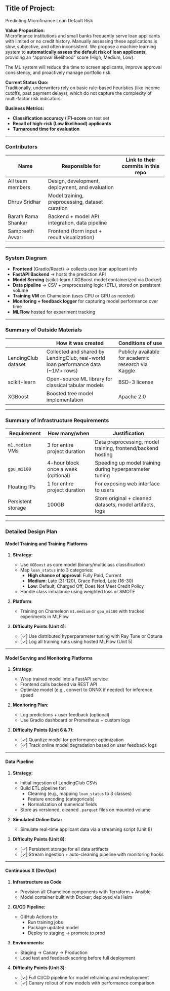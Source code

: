 ## Title of Project:
 Predicting Microfinance Loan Default Risk

**Value Proposition:**  
Microfinance institutions and small banks frequently serve loan applicants with limited or no credit history. Manually assessing these applications is slow, subjective, and often inconsistent. We propose a machine learning system to **automatically assess the default risk of loan applicants**, providing an “approval likelihood” score (High, Medium, Low).  

The ML system will reduce the time to screen applicants, improve approval consistency, and proactively manage portfolio risk.  

**Current Status Quo:**  
Traditionally, underwriters rely on basic rule-based heuristics (like income cutoffs, past payment delays), which do not capture the complexity of multi-factor risk indicators.  

**Business Metrics:**  
- **Classification accuracy / F1-score** on test set  
- **Recall of high-risk (Low likelihood) applicants**  
- **Turnaround time for evaluation**

---

### Contributors

| Name            | Responsible for                                  | Link to their commits in this repo |
|-----------------|---------------------------------------------------|------------------------------------|
| All team members| Design, development, deployment, and evaluation   |                                    |
| Dhruv Sridhar   | Model training, preprocessing, dataset curation   |                                    |
| Barath Rama Shankar | Backend + model API integration, data pipeline    |                                    |
| Sampreeth Avvari | Frontend (form input + result visualization)      |                                    |

---

### System Diagram

- **Frontend** (Gradio/React) → collects user loan applicant info
- **FastAPI Backend** → hosts the prediction API
- **Model Serving** (scikit-learn / XGBoost model containerized via Docker)
- **Data pipeline** → CSV + preprocessing logic (ETL), stored on persistent volume
- **Training VM** on Chameleon (uses CPU or GPU as needed)
- **Monitoring + feedback logger** for capturing model performance over time
- **MLFlow** hosted for experiment tracking

---

### Summary of Outside Materials

|               | How it was created                                                                 | Conditions of use |
|---------------|--------------------------------------------------------------------------------------|-------------------|
| LendingClub dataset | Collected and shared by LendingClub, real-world loan performance data (~1M+ rows) | Publicly available for academic research via Kaggle |
| scikit-learn   | Open-source ML library for classical tabular models                               | BSD-3 license     |
| XGBoost        | Boosted tree model implementation                                                  | Apache 2.0        |

---

### Summary of Infrastructure Requirements

| Requirement     | How many/when                                     | Justification |
|-----------------|---------------------------------------------------|---------------|
| `m1.medium` VMs | 3 for entire project duration                     | Data preprocessing, model training, frontend/backend hosting |
| `gpu_mi100`     | 4-hour block once a week (optional)               | Speeding up model training during hyperparameter tuning |
| Floating IPs    | 1 for entire project duration                     | For exposing web interface to users |
| Persistent storage | 100GB                                          | Store original + cleaned datasets, model artifacts, logs |

---

### Detailed Design Plan

#### Model Training and Training Platforms
1. **Strategy:**  
   - Use `XGBoost` as core model (binary/multiclass classification)
   - Map `loan_status` into 3 categories:
     - **High chance of approval**: Fully Paid, Current  
     - **Medium**: Late (31-120), Grace Period, Late (16-30)  
     - **Low**: Default, Charged Off, Does Not Meet Credit Policy  
   - Handle class imbalance using weighted loss or SMOTE

2. **Platform**:  
   - Training on Chameleon `m1.medium` or `gpu_mi100` with tracked experiments in MLFlow

3. **Difficulty Points (Unit 4)**:  
   - [✓] Use distributed hyperparameter tuning with Ray Tune or Optuna  
   - [✓] Log all training runs using hosted MLFlow (Unit 5)

---

#### Model Serving and Monitoring Platforms
1. **Strategy:**  
   - Wrap trained model into a FastAPI service
   - Frontend calls backend via REST API
   - Optimize model (e.g., convert to ONNX if needed) for inference speed

2. **Monitoring Plan:**
   - Log predictions + user feedback (optional)
   - Use Gradio dashboard or Prometheus + custom logs

3. **Difficulty Points (Unit 6 & 7)**:  
   - [✓] Quantize model for performance optimization  
   - [✓] Track online model degradation based on user feedback logs

---

#### Data Pipeline

1. **Strategy:**  
   - Initial ingestion of LendingClub CSVs
   - Build ETL pipeline for:
     - Cleaning (e.g., mapping `loan_status` to 3 classes)
     - Feature encoding (categoricals)
     - Normalization of numerical fields
   - Store as versioned, cleaned `.parquet` files on mounted volume

2. **Simulated Online Data:**  
   - Simulate real-time applicant data via a streaming script (Unit 8)

3. **Difficulty Points (Unit 8)**:  
   - [✓] Persistent storage for all data artifacts  
   - [✓] Stream ingestion + auto-cleaning pipeline with monitoring hooks

---

#### Continuous X (DevOps)

1. **Infrastructure as Code**  
   - Provision all Chameleon components with Terraform + Ansible  
   - Model container built with Docker; deployed via Helm

2. **CI/CD Pipeline:**  
   - GitHub Actions to:  
     - Run training jobs  
     - Package updated model  
     - Deploy to staging → promote to prod

3. **Environments:**  
   - Staging → Canary → Production  
   - Load test and feedback scoring before full deployment

4. **Difficulty Points (Unit 3)**:  
   - [✓] Full CI/CD pipeline for model retraining and redeployment  
   - [✓] Canary rollout of new models with performance comparison
